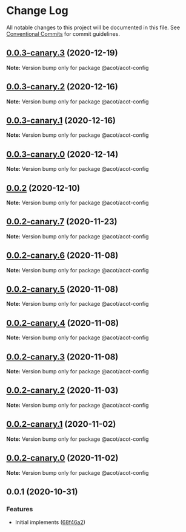 # Change Log

All notable changes to this project will be documented in this file.
See [Conventional Commits](https://conventionalcommits.org) for commit guidelines.

## [0.0.3-canary.3](https://github.com/acot-a11y/acot/compare/@acot/acot-config@0.0.3-canary.2...@acot/acot-config@0.0.3-canary.3) (2020-12-19)

**Note:** Version bump only for package @acot/acot-config

## [0.0.3-canary.2](https://github.com/acot-a11y/acot/compare/@acot/acot-config@0.0.3-canary.1...@acot/acot-config@0.0.3-canary.2) (2020-12-16)

**Note:** Version bump only for package @acot/acot-config

## [0.0.3-canary.1](https://github.com/acot-a11y/acot/compare/@acot/acot-config@0.0.3-canary.0...@acot/acot-config@0.0.3-canary.1) (2020-12-16)

**Note:** Version bump only for package @acot/acot-config

## [0.0.3-canary.0](https://github.com/acot-a11y/acot/compare/@acot/acot-config@0.0.2...@acot/acot-config@0.0.3-canary.0) (2020-12-14)

**Note:** Version bump only for package @acot/acot-config

## [0.0.2](https://github.com/acot-a11y/acot/compare/@acot/acot-config@0.0.2-canary.7...@acot/acot-config@0.0.2) (2020-12-10)

**Note:** Version bump only for package @acot/acot-config

## [0.0.2-canary.7](https://github.com/acot-a11y/acot/compare/@acot/acot-config@0.0.2-canary.6...@acot/acot-config@0.0.2-canary.7) (2020-11-23)

**Note:** Version bump only for package @acot/acot-config

## [0.0.2-canary.6](https://github.com/acot-a11y/acot/compare/@acot/acot-config@0.0.2-canary.5...@acot/acot-config@0.0.2-canary.6) (2020-11-08)

**Note:** Version bump only for package @acot/acot-config

## [0.0.2-canary.5](https://github.com/acot-a11y/acot/compare/@acot/acot-config@0.0.2-canary.4...@acot/acot-config@0.0.2-canary.5) (2020-11-08)

**Note:** Version bump only for package @acot/acot-config

## [0.0.2-canary.4](https://github.com/acot-a11y/acot/compare/@acot/acot-config@0.0.2-canary.3...@acot/acot-config@0.0.2-canary.4) (2020-11-08)

**Note:** Version bump only for package @acot/acot-config

## [0.0.2-canary.3](https://github.com/acot-a11y/acot/compare/@acot/acot-config@0.0.2-canary.2...@acot/acot-config@0.0.2-canary.3) (2020-11-08)

**Note:** Version bump only for package @acot/acot-config

## [0.0.2-canary.2](https://github.com/acot-a11y/acot/compare/@acot/acot-config@0.0.2-canary.1...@acot/acot-config@0.0.2-canary.2) (2020-11-03)

**Note:** Version bump only for package @acot/acot-config

## [0.0.2-canary.1](https://github.com/acot-a11y/acot/compare/@acot/acot-config@0.0.2-canary.0...@acot/acot-config@0.0.2-canary.1) (2020-11-02)

**Note:** Version bump only for package @acot/acot-config

## [0.0.2-canary.0](https://github.com/acot-a11y/acot/compare/@acot/acot-config@0.0.1...@acot/acot-config@0.0.2-canary.0) (2020-11-02)

**Note:** Version bump only for package @acot/acot-config

## 0.0.1 (2020-10-31)

### Features

- Initial implements ([68f46a2](https://github.com/acot-a11y/acot/commit/68f46a250de7793795678ece40d23d927ddd075c))
